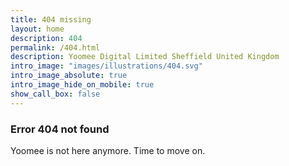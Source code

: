 ```yaml
---
title: 404 missing
layout: home
description: 404
permalink: /404.html
description: Yoomee Digital Limited Sheffield United Kingdom
intro_image: "images/illustrations/404.svg"
intro_image_absolute: true
intro_image_hide_on_mobile: true
show_call_box: false
---
```


### Error 404 not found 

Yoomee is not here anymore. Time to move on.





